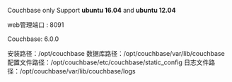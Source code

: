 Couchbase only Support **ubuntu 16.04** and **ubuntu 12.04**

web管理端口 : 8091


Couchbase: 6.0.0

安装路径：/opt/couchbase
数据库路径：/opt/couchbase/var/lib/couchbase
配置文件路径：/opt/couchbase/etc/couchbase/static_config
日志文件路径：/opt/couchbase/var/lib/couchbase/logs
